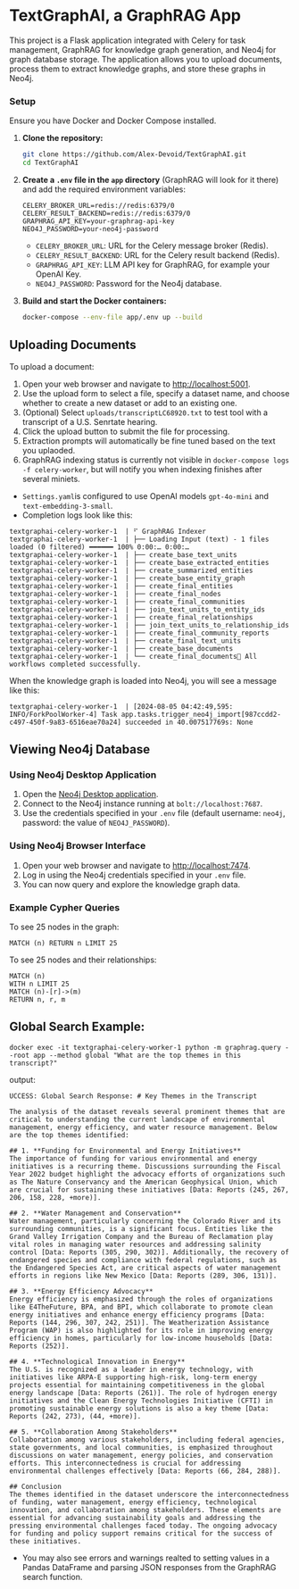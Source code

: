 # TextGraphAI, a GraphRAG App

This project is a Flask application integrated with Celery for task management, GraphRAG for knowledge graph generation, and Neo4j for graph database storage. The application allows you to upload documents, process them to extract knowledge graphs, and store these graphs in Neo4j.

### Setup

Ensure you have Docker and Docker Compose installed.

1. **Clone the repository:**

   ```bash
   git clone https://github.com/Alex-Devoid/TextGraphAI.git
   cd TextGraphAI
   ```

2. **Create a `.env` file in the `app` directory** (GraphRAG will look for it there) and add the required environment variables:

   ```env
   CELERY_BROKER_URL=redis://redis:6379/0
   CELERY_RESULT_BACKEND=redis://redis:6379/0
   GRAPHRAG_API_KEY=your-graphrag-api-key
   NEO4J_PASSWORD=your-neo4j-password
   ```

   - `CELERY_BROKER_URL`: URL for the Celery message broker (Redis).
   - `CELERY_RESULT_BACKEND`: URL for the Celery result backend (Redis).
   - `GRAPHRAG_API_KEY`: LLM API key for GraphRAG, for example your OpenAI Key.
   - `NEO4J_PASSWORD`: Password for the Neo4j database.

3. **Build and start the Docker containers:**

   ```bash
   docker-compose --env-file app/.env up --build
   ```


## Uploading Documents

To upload a document:

1. Open your web browser and navigate to [http://localhost:5001](http://localhost:5001).
2. Use the upload form to select a file, specify a dataset name, and choose whether to create a new dataset or add to an existing one.
3. (Optional) Select `uploads/transcriptLC68920.txt` to test tool with a transcript of a U.S. Senrtate hearing.
4. Click the upload button to submit the file for processing.
5. Extraction prompts will automatically be fine tuned based on the text you uplaoded.
6. GraphRAG indexing status is currently not visible in `docker-compose logs -f celery-worker`, but will notify you when indexing finishes after several miniets. 
- `Settings.yaml`is configured to use OpenAI models `gpt-4o-mini` and `text-embedding-3-small`.
- Completion logs look like this:
```
textgraphai-celery-worker-1  | ⠋ GraphRAG Indexer 
textgraphai-celery-worker-1  | ├── Loading Input (text) - 1 files loaded (0 filtered) ━━━━━━ 100% 0:00:… 0:00:…
textgraphai-celery-worker-1  | ├── create_base_text_units
textgraphai-celery-worker-1  | ├── create_base_extracted_entities
textgraphai-celery-worker-1  | ├── create_summarized_entities
textgraphai-celery-worker-1  | ├── create_base_entity_graph
textgraphai-celery-worker-1  | ├── create_final_entities
textgraphai-celery-worker-1  | ├── create_final_nodes
textgraphai-celery-worker-1  | ├── create_final_communities
textgraphai-celery-worker-1  | ├── join_text_units_to_entity_ids
textgraphai-celery-worker-1  | ├── create_final_relationships
textgraphai-celery-worker-1  | ├── join_text_units_to_relationship_ids
textgraphai-celery-worker-1  | ├── create_final_community_reports
textgraphai-celery-worker-1  | ├── create_final_text_units
textgraphai-celery-worker-1  | ├── create_base_documents
textgraphai-celery-worker-1  | └── create_final_documents🚀 All workflows completed successfully.
```

When the knowledge graph is loaded into Neo4j, you will see a message like this:
```
textgraphai-celery-worker-1  | [2024-08-05 04:42:49,595: INFO/ForkPoolWorker-4] Task app.tasks.trigger_neo4j_import[987ccdd2-c497-450f-9a83-6516eae70a24] succeeded in 40.007517769s: None
```


## Viewing Neo4j Database

### Using Neo4j Desktop Application

1. Open the [Neo4j Desktop application](https://neo4j.com/download/?utm_source=Google&utm_medium=PaidSearch&utm_campaign=Evergreen&utm_content=AMS-Search-SEMBrand-Evergreen-None-SEM-SEM-NonABM&utm_term=download%20neo4j&utm_adgroup=download&gad_source=1&gclid=Cj0KCQjwzby1BhCQARIsAJ_0t5MPiON1FsQVy85OZEZAS332LfsIOniodk-9z0h2vfw1QWrLDmB1YAUaAs6DEALw_wcB).
2. Connect to the Neo4j instance running at `bolt://localhost:7687`.
3. Use the credentials specified in your `.env` file (default username: `neo4j`, password: the value of `NEO4J_PASSWORD`).

### Using Neo4j Browser Interface

1. Open your web browser and navigate to [http://localhost:7474](http://localhost:7474).
2. Log in using the Neo4j credentials specified in your `.env` file.
3. You can now query and explore the knowledge graph data.

### Example Cypher Queries

To see 25 nodes in the graph:

```cypher
MATCH (n) RETURN n LIMIT 25
```

To see 25 nodes and their relationships:

```cypher
MATCH (n)
WITH n LIMIT 25
MATCH (n)-[r]->(m)
RETURN n, r, m
```

## Global Search Example:
```
docker exec -it textgraphai-celery-worker-1 python -m graphrag.query --root app --method global "What are the top themes in this transcript?"
```

output:
```
UCCESS: Global Search Response: # Key Themes in the Transcript

The analysis of the dataset reveals several prominent themes that are critical to understanding the current landscape of environmental management, energy efficiency, and water resource management. Below are the top themes identified:

## 1. **Funding for Environmental and Energy Initiatives**
The importance of funding for various environmental and energy initiatives is a recurring theme. Discussions surrounding the Fiscal Year 2022 budget highlight the advocacy efforts of organizations such as The Nature Conservancy and the American Geophysical Union, which are crucial for sustaining these initiatives [Data: Reports (245, 267, 206, 158, 228, +more)].

## 2. **Water Management and Conservation**
Water management, particularly concerning the Colorado River and its surrounding communities, is a significant focus. Entities like the Grand Valley Irrigation Company and the Bureau of Reclamation play vital roles in managing water resources and addressing salinity control [Data: Reports (305, 290, 302)]. Additionally, the recovery of endangered species and compliance with federal regulations, such as the Endangered Species Act, are critical aspects of water management efforts in regions like New Mexico [Data: Reports (289, 306, 131)].

## 3. **Energy Efficiency Advocacy**
Energy efficiency is emphasized through the roles of organizations like E4TheFuture, BPA, and BPI, which collaborate to promote clean energy initiatives and enhance energy efficiency programs [Data: Reports (144, 296, 307, 242, 251)]. The Weatherization Assistance Program (WAP) is also highlighted for its role in improving energy efficiency in homes, particularly for low-income households [Data: Reports (252)].

## 4. **Technological Innovation in Energy**
The U.S. is recognized as a leader in energy technology, with initiatives like ARPA-E supporting high-risk, long-term energy projects essential for maintaining competitiveness in the global energy landscape [Data: Reports (261)]. The role of hydrogen energy initiatives and the Clean Energy Technologies Initiative (CFTI) in promoting sustainable energy solutions is also a key theme [Data: Reports (242, 273), (44, +more)].

## 5. **Collaboration Among Stakeholders**
Collaboration among various stakeholders, including federal agencies, state governments, and local communities, is emphasized throughout discussions on water management, energy policies, and conservation efforts. This interconnectedness is crucial for addressing environmental challenges effectively [Data: Reports (66, 284, 288)].

## Conclusion
The themes identified in the dataset underscore the interconnectedness of funding, water management, energy efficiency, technological innovation, and collaboration among stakeholders. These elements are essential for advancing sustainability goals and addressing the pressing environmental challenges faced today. The ongoing advocacy for funding and policy support remains critical for the success of these initiatives.
```
* You may also see errors and warnings realted to setting values in a Pandas DataFrame and parsing JSON responses from the GraphRAG search function. 